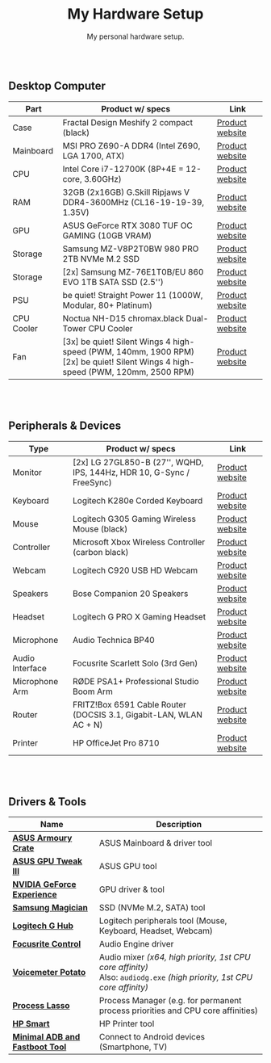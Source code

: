 <div align="center">

# My Hardware Setup

My personal hardware setup.

</div>

<br><br>

## Desktop Computer

| Part       | Product w/ specs                                                                                                                   | Link                                                                                                                                                     |
| ---------- | ---------------------------------------------------------------------------------------------------------------------------------- | -------------------------------------------------------------------------------------------------------------------------------------------------------- |
| Case       | Fractal Design Meshify 2 compact (black)                                                                                           | [Product website](https://www.fractal-design.com/products/cases/meshify/meshify-2-compact/)                                                              |
| Mainboard  | MSI PRO Z690-A DDR4 (Intel Z690, LGA 1700, ATX)                                                                                    | [Product website](https://de.msi.com/Motherboard/PRO-Z690-A-DDR4)                                                                                        |
| CPU        | Intel Core i7-12700K (8P+4E = 12-core, 3.60GHz)                                                                                    | [Product website](https://www.intel.de/content/www/de/de/products/sku/134594/intel-core-i712700k-processor-25m-cache-up-to-5-00-ghz/specifications.html) |
| RAM        | 32GB (2x16GB) G.Skill Ripjaws V DDR4-3600MHz (CL16-19-19-39, 1.35V)                                                                | [Product website](https://www.gskill.com/product/165/184/1562831784/F4-3600C16D-32GVKC)                                                                  |
| GPU        | ASUS GeForce RTX 3080 TUF OC GAMING (10GB VRAM)                                                                                    | [Product website](https://www.asus.com/de/Motherboards-Components/Graphics-Cards/TUF-Gaming/TUF-RTX3080-O10G-GAMING)                                     |
| Storage    | Samsung MZ-V8P2T0BW 980 PRO 2TB NVMe M.2 SSD                                                                                       | [Product website](https://www.samsung.com/de/memory-storage/nvme-ssd/980-pro-2tb-nvme-pcie-gen-4-mz-v8p2t0bw/)                                           |
| Storage    | [2x] Samsung MZ-76E1T0B/EU 860 EVO 1TB SATA SSD (2.5'')                                                                            | [Product website](https://www.samsung.com/de/memory-storage/860-evo-sata-3-2-5-inch-ssd/MZ-76E1T0BEU)                                                    |
| PSU        | be quiet! Straight Power 11 (1000W, Modular, 80+ Platinum)                                                                         | [Product website](https://www.bequiet.com/de/powersupply/1766)                                                                                           |
| CPU Cooler | Noctua NH-D15 chromax.black Dual-Tower CPU Cooler                                                                                  | [Product website](https://noctua.at/en/nh-d15-chromax-black)                                                                                             |
| Fan        | [3x] be quiet! Silent Wings 4 high-speed (PWM, 140mm, 1900 RPM)<br>[2x] be quiet! Silent Wings 4 high-speed (PWM, 120mm, 2500 RPM) | [Product website](https://www.bequiet.com/de/casefans/silent-wings-4/3696)                                                                               |

<br><br>

## Peripherals & Devices

| Type            | Product w/ specs                                                      | Link                                                                                                                              |
| --------------- | --------------------------------------------------------------------- | --------------------------------------------------------------------------------------------------------------------------------- |
| Monitor         | [2x] LG 27GL850-B (27'', WQHD, IPS, 144Hz, HDR 10, G-Sync / FreeSync) | [Product website](https://www.lg.com/de/monitore/lg-27GL850-B)                                                                    |
| Keyboard        | Logitech K280e Corded Keyboard                                        | [Product website](https://www.logitech.com/de-de/product/corded-keyboard-k280e-business)                                          |
| Mouse           | Logitech G305 Gaming Wireless Mouse (black)                           | [Product website](https://www.logitechg.com/de-de/products/gaming-mice/g305-lightspeed-wireless-gaming-mouse.910-005282.html)     |
| Controller      | Microsoft Xbox Wireless Controller (carbon black)                     | [Product website](https://www.xbox.com/de-DE/accessories/controllers/xbox-wireless-controller)                                    |
| Webcam          | Logitech C920 USB HD Webcam                                           | [Product website](https://www.logitech.com/de-de/product/hd-pro-webcam-c920)                                                      |
| Speakers        | Bose Companion 20 Speakers                                            | [Product website](https://www.bose.de/de_de/products/speakers/stereo_speakers/companion-20-multimedia-speaker-system.html)        |
| Headset         | Logitech G PRO X Gaming Headset                                       | [Product website](https://www.logitechg.com/de-de/products/gaming-audio/pro-x-gaming-headset-blue-voice-mic-tech.981-000818.html) |
| Microphone      | Audio Technica BP40                                                   | [Product website](https://www.audio-technica.com/de-de/bp40)                                                                      |
| Audio Interface | Focusrite Scarlett Solo (3rd Gen)                                     | [Product website](https://focusrite.com/de/audio-interface/scarlett/scarlett-solo)                                                |
| Microphone Arm  | RØDE PSA1+ Professional Studio Boom Arm                               | [Product website](https://rode.com/de/accessories/stands-bars/psa1-plus)                                                          |
| Router          | FRITZ!Box 6591 Cable Router (DOCSIS 3.1, Gigabit-LAN, WLAN AC + N)    | [Product website](https://avm.de/produkte/fritzbox/fritzbox-6591-cable/)                                                          |
| Printer         | HP OfficeJet Pro 8710                                                 | [Product website](https://support.hp.com/de-de/drivers/selfservice/hp-officejet-pro-8710-all-in-one-printer-series/7902014)       |

<br><br>

## Drivers & Tools

| Name                                                                                                      | Description                                                                                                               |
| --------------------------------------------------------------------------------------------------------- | ------------------------------------------------------------------------------------------------------------------------- |
| **[ASUS Armoury Crate](https://rog.asus.com/de/armoury-crate)**                                           | ASUS Mainboard & driver tool                                                                                              |
| **[ASUS GPU Tweak III](https://www.asus.com/campaign/GPU-Tweak-III/us/index.php)**                        | ASUS GPU tool                                                                                                             |
| **[NVIDIA GeForce Experience](https://www.nvidia.com/de-de/geforce/geforce-experience)**                  | GPU driver & tool                                                                                                         |
| **[Samsung Magician](https://www.samsung.com/semiconductor/minisite/ssd/download/tools)**                 | SSD (NVMe M.2, SATA) tool                                                                                                 |
| **[Logitech G Hub](https://www.logitechg.com/de-de/innovation/g-hub.html)**                               | Logitech peripherals tool (Mouse, Keyboard, Headset, Webcam)                                                              |
| **[Focusrite Control](https://downloads.focusrite.com/focusrite/scarlett-3rd-gen/scarlett-solo-3rd-gen)** | Audio Engine driver                                                                                                       |
| **[Voicemeter Potato](https://vb-audio.com/Voicemeeter/potato.htm)**                                      | Audio mixer _(x64, high priority, 1st CPU core affinity)_<br>Also: `audiodg.exe` _(high priority, 1st CPU core affinity)_ |
| **[Process Lasso](https://bitsum.com/)**                                                                  | Process Manager (e.g. for permanent process priorities and CPU core affinities)                                           |
| **[HP Smart](https://www.hpsmart.com/at/de)**                                                             | HP Printer tool                                                                                                           |
| **[Minimal ADB and Fastboot Tool](https://androidmtk.com/download-minimal-adb-and-fastboot-tool)**        | Connect to Android devices (Smartphone, TV)                                                                               |
